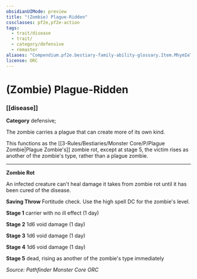 ```yaml
---
obsidianUIMode: preview
title: "(Zombie) Plague-Ridden"
cssclasses: pf2e,pf2e-action
tags:
  - trait/disease
  - trait/
  - category/defensive
  - remaster
aliases: "Compendium.pf2e.bestiary-family-ability-glossary.Item.MhymIeTQoxbacG1o"
license: ORC
---
```

# (Zombie) Plague-Ridden

### [[disease]]

**Category** defensive; 




The zombie carries a plague that can create more of its own kind.

This functions as the [[3-Rules/Bestiaries/Monster Core/P/Plague Zombie|Plague Zombie's]] zombie rot, except at stage 5, the victim rises as another of the zombie's type, rather than a plague zombie.

* * *

**Zombie Rot**

An infected creature can't heal damage it takes from zombie rot until it has been cured of the disease.

**Saving Throw** Fortitude check. Use the high spell DC for the zombie's level.

**Stage 1** carrier with no ill effect (1 day)

**Stage 2** 1d6 void damage (1 day)

**Stage 3** 1d6 void damage (1 day)

**Stage 4** 1d6 void damage (1 day)

**Stage 5** dead, rising as another of the zombie's type immediately

*Source: Pathfinder Monster Core*
*ORC*